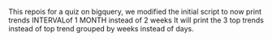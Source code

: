This repois for a quiz on bigquery, we modified the initial script to now print trends INTERVALof 1 MONTH instead of 2 weeks
It will print the 3 top trends instead of top trend grouped by weeks instead of days.
